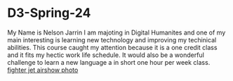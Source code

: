 # D3-Spring-24

My Name is Nelson Jarrin
I am majoting in Digital Humanites and one of my main interesting is learning new technology and improving my techinical abilities. 
This course caught my attention because it is a one credit class and it fits my hectic work life schedule. It would also be a wonderful challenge to learn a new language a in short one hour per week class. 
[fighter jet airshow photo](https://unsplash.com/photos/fighter-jet-airshow-C2rFCdgGcPQ)
